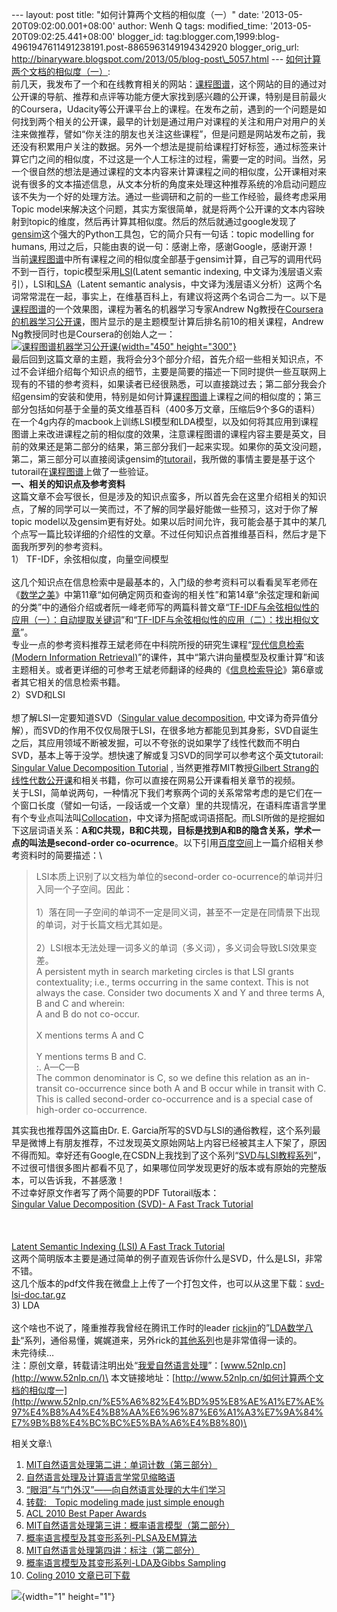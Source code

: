 --- layout: post title: "如何计算两个文档的相似度（一）" date:
'2013-05-20T09:02:00.001+08:00' author: Wenh Q tags: modified\_time:
'2013-05-20T09:02:25.441+08:00' blogger\_id:
tag:blogger.com,1999:blog-4961947611491238191.post-8865963149194342920
blogger\_orig\_url:
http://binaryware.blogspot.com/2013/05/blog-post\_5057.html ---
[如何计算两个文档的相似度（一）](http://feedproxy.google.com/~r/52nlp/~3/MgZ6g9uyHr0/%e5%a6%82%e4%bd%95%e8%ae%a1%e7%ae%97%e4%b8%a4%e4%b8%aa%e6%96%87%e6%a1%a3%e7%9a%84%e7%9b%b8%e4%bc%bc%e5%ba%a6%e4%b8%80):\
前几天，我发布了一个和在线教育相关的网站：[课程图谱](http://coursegraph.com/)，这个网站的目的通过对公开课的导航、推荐和点评等功能方便大家找到感兴趣的公开课，特别是目前最火的Coursera，Udacity等公开课平台上的课程。在发布之前，遇到的一个问题是如何找到两个相关的公开课，最早的计划是通过用户对课程的关注和用户对用户的关注来做推荐，譬如“你关注的朋友也关注这些课程”，但是问题是网站发布之前，我还没有积累用户关注的数据。另外一个想法是提前给课程打好标签，通过标签来计算它门之间的相似度，不过这是一个人工标注的过程，需要一定的时间。当然，另一个很自然的想法是通过课程的文本内容来计算课程之间的相似度，公开课相对来说有很多的文本描述信息，从文本分析的角度来处理这种推荐系统的冷启动问题应该不失为一个好的处理方法。通过一些调研和之前的一些工作经验，最终考虑采用Topic
model来解决这个问题，其实方案很简单，就是将两个公开课的文本内容映射到topic的维度，然后再计算其相似度。然后的然后就通过google发现了[gensim](http://radimrehurek.com/gensim/)这个强大的Python工具包，它的简介只有一句话：topic
modelling for humans,
用过之后，只能由衷的说一句：感谢上帝，感谢Google，感谢开源！\
当前[课程图谱](http://coursegraph.com/)中所有课程之间的相似度全部基于gensim计算，自己写的调用代码不到一百行，topic模型采用[LSI](http://en.wikipedia.org/wiki/Latent_semantic_indexing)(Latent
semantic indexing,
中文译为浅层语义索引），LSI和[LSA](http://en.wikipedia.org/wiki/Latent_semantic_analysis)（Latent
semantic
analysis，中文译为浅层语义分析）这两个名词常常混在一起，事实上，在维基百科上，有建议将这两个名词合二为一。以下是[课程图谱](http://coursegraph.com/)的一个效果图，课程为著名的机器学习专家Andrew
Ng教授在[Coursera的机器学习公开课](http://coursegraph.com/machine-learning-coursera-ml-stanford-university)，图片显示的是主题模型计算后排名前10的相关课程，Andrew
Ng教授同时也是Coursera的创始人之一：\
[![课程图谱机器学习公开课](http://www.52nlp.cn/wp-content/uploads/2013/05/%E5%B1%8F%E5%B9%95%E5%BF%AB%E7%85%A7-2013-05-18-%E4%B8%8B%E5%8D%887.16.33.png){width="450"
height="300"}](http://www.52nlp.cn/wp-content/uploads/2013/05/%E5%B1%8F%E5%B9%95%E5%BF%AB%E7%85%A7-2013-05-18-%E4%B8%8B%E5%8D%887.16.33.png)\
最后回到这篇文章的主题，我将会分3个部分介绍，首先介绍一些相关知识点，不过不会详细介绍每个知识点的细节，主要是简要的描述一下同时提供一些互联网上现有的不错的参考资料，如果读者已经很熟悉，可以直接跳过去；第二部分我会介绍gensim的安装和使用，特别是如何计算[课程图谱](http://coursegraph.com/)上课程之间的相似度的；第三部分包括如何基于全量的英文维基百科（400多万文章，压缩后9个多G的语料）在一个4g内存的macbook上训练LSI模型和LDA模型，以及如何将其应用到课程图谱上来改进课程之前的相似度的效果，注意课程图谱的课程内容主要是英文，目前的效果还是第二部分的结果，第三部分我们一起来实现。如果你的英文没问题，第二，第三部分可以直接阅读gensim的[tutorail](http://radimrehurek.com/gensim/tutorial.html)，我所做的事情主要是基于这个tutorail在[课程图谱](http://coursegraph.com/)上做了一些验证。\
**一、相关的知识点及参考资料**\
这篇文章不会写很长，但是涉及的知识点蛮多，所以首先会在这里介绍相关的知识点，了解的同学可以一笑而过，不了解的同学最好能做一些预习，这对于你了解topic
model以及gensim更有好处。如果以后时间允许，我可能会基于其中的某几个点写一篇比较详细的介绍性的文章。不过任何知识点首推维基百科，然后才是下面我所罗列的参考资料。\
1） TF-IDF，余弦相似度，向量空间模型\
\
这几个知识点在信息检索中是最基本的，入门级的参考资料可以看看吴军老师在《[数学之美](http://book.douban.com/subject/10750155/)》中第11章“如何确定网页和查询的相关性”和第14章“余弦定理和新闻的分类”中的通俗介绍或者阮一峰老师写的两篇科普文章“[TF-IDF与余弦相似性的应用（一）：自动提取关键词](http://www.ruanyifeng.com/blog/2013/03/tf-idf.html)”和“[TF-IDF与余弦相似性的应用（二）：找出相似文章](http://www.ruanyifeng.com/blog/2013/03/cosine_similarity.html)”。\
专业一点的参考资料推荐王斌老师在中科院所授的研究生课程“[现代信息检索(Modern
Information
Retrieval)](http://ir.ict.ac.cn/ircourse/)”的课件，其中“第六讲向量模型及权重计算”和该主题相关。或者更详细的可参考王斌老师翻译的经典的《[信息检索导论](http://book.douban.com/subject/5252170/)》第6章或者其它相关的信息检索书籍。\
2）SVD和LSI\
\
想了解LSI一定要知道SVD（[Singular value
decomposition](http://en.wikipedia.org/wiki/Singular_value_decomposition),
中文译为奇异值分解），而SVD的作用不仅仅局限于LSI，在很多地方都能见到其身影，SVD自诞生之后，其应用领域不断被发掘，可以不夸张的说如果学了线性代数而不明白SVD，基本上等于没学。想快速了解或复习SVD的同学可以参考这个英文tutorail:
[Singular Value Decomposition
Tutorial](http://www.ling.ohio-state.edu/~kbaker/pubs/Singular_Value_Decomposition_Tutorial.pdf)
, 当然更推荐MIT教授[Gilbert
Strang的线性代数公开课](http://52opencourse.com/98/%E7%BA%BF%E6%80%A7%E4%BB%A3%E6%95%B0%E7%9A%84%E5%AD%A6%E4%B9%A0%E5%8F%8A%E7%9B%B8%E5%85%B3%E8%B5%84%E6%BA%90)和相关书籍，你可以直接在网易公开课看相关章节的视频。\
关于LSI，简单说两句，一种情况下我们考察两个词的关系常常考虑的是它们在一个窗口长度（譬如一句话，一段话或一个文章）里的共现情况，在语料库语言学里有个专业点叫法叫[Collocation](http://en.wikipedia.org/wiki/Collocation)，中文译为搭配或词语搭配。而LSI所做的是挖掘如下这层词语关系：**A和C共现，B和C共现，目标是找到A和B的隐含关系，学术一点的叫法是second-order
co-ocurrence**。以下引用[百度空间](http://hi.baidu.com/hehehehello/item/efc527cdaacaba16b67a248b)上一篇介绍相关参考资料时的简要描述：\

> LSI本质上识别了以文档为单位的second-order
> co-ocurrence的单词并归入同一个子空间。因此：\
> \
> 1）落在同一子空间的单词不一定是同义词，甚至不一定是在同情景下出现的单词，对于长篇文档尤其如是。\
> \
> 2）LSI根本无法处理一词多义的单词（多义词），多义词会导致LSI效果变差。\
> A persistent myth in search marketing circles is that LSI grants
> contextuality; i.e., terms occurring in the same context. This is not
> always the case. Consider two documents X and Y and three terms A, B
> and C and wherein:\
> A and B do not co-occur.\
> \
> X mentions terms A and C\
> \
> Y mentions terms B and C.\
> :. A—C—B\
> The common denominator is C, so we define this relation as an
> in-transit co-occurrence since both A and B occur while in transit
> with C. This is called second-order co-occurrence and is a special
> case of high-order co-occurrence.

其实我也推荐国外这篇由Dr. E.
Garcia所写的SVD与LSI的通俗教程，这个系列最早是微博上有朋友推荐，不过发现英文原始网站上内容已经被其主人下架了，原因不得而知。幸好还有Google,在CSDN上我找到了这个系列“[SVD与LSI教程系列](http://blog.csdn.net/zshtang/article/category/870505)”，不过很可惜很多图片都看不见了，如果哪位同学发现更好的版本或有原始的完整版本，可以告诉我，不甚感激！\
不过幸好原文作者写了两个简要的PDF Tutorail版本：\
[Singular Value Decomposition (SVD)- A Fast Track
Tutorial](http://cs.fit.edu/~dmitra/SciComp/Resources/singular-value-decomposition-fast-track-tutorial.pdf)\
\
[](http://weibo.com/rickjin)\
\
[Latent Semantic Indexing (LSI) A Fast Track
Tutorial](http://www.ce.yildiz.edu.tr/personal/banud/file/1201/latent-semantic-indexing-fast-track-tutorial.pdf)\
这两个简明版本主要是通过简单的例子直观告诉你什么是SVD，什么是LSI，非常不错。\
这几个版本的pdf文件我在微盘上上传了一个打包文件，也可以从这里下载：[svd-lsi-doc.tar.gz](http://vdisk.weibo.com/s/C0WzM)\
3) LDA\
\
这个啥也不说了，隆重推荐我曾经在腾讯工作时的leader
[rickjin](http://weibo.com/rickjin)的”[LDA数学八卦](http://www.52nlp.cn/lda-math-%E6%B1%87%E6%80%BB-lda%E6%95%B0%E5%AD%A6%E5%85%AB%E5%8D%A6)“系列，通俗易懂，娓娓道来，另外rick的[其他系列](http://www.52nlp.cn/author/rickjin)也是非常值得一读的。\
未完待续…\
注：原创文章，转载请注明出处“[我爱自然语言处理](http://www.52nlp.cn/)”：[www.52nlp.cn](http://www.52nlp.cn/)\
本文链接地址：[http://www.52nlp.cn/如何计算两个文档的相似度一](http://www.52nlp.cn/%E5%A6%82%E4%BD%95%E8%AE%A1%E7%AE%97%E4%B8%A4%E4%B8%AA%E6%96%87%E6%A1%A3%E7%9A%84%E7%9B%B8%E4%BC%BC%E5%BA%A6%E4%B8%80)\

<div>

相关文章:\
1.  [MIT自然语言处理第二讲：单词计数（第三部分）](http://www.52nlp.cn/mit-nlp-second-lesson-word-counting-third-part "MIT自然语言处理第二讲：单词计数（第三部分）")
2.  [自然语言处理及计算语言学常见缩略语](http://www.52nlp.cn/natural-language-processing-and-computational-linguistics-common-abbreviations-acronyms "自然语言处理及计算语言学常见缩略语")
3.  [“眼泪”与“门外汉”——向自然语言处理的大牛们学习](http://www.52nlp.cn/tears-and-uninitiated-learn-from-natural-language-processing-heros "“眼泪”与“门外汉”——向自然语言处理的大牛们学习")
4.  [转载:　Topic modeling made just simple
    enough](http://www.52nlp.cn/%e8%bd%ac%e8%bd%bd-topic-modeling-made-just-simple-enough "转载:　Topic modeling made just simple enough")
5.  [ACL 2010 Best Paper
    Awards](http://www.52nlp.cn/acl-2010-best-paper-awards "ACL 2010 Best Paper Awards")
6.  [MIT自然语言处理第三讲：概率语言模型（第二部分）](http://www.52nlp.cn/mit-nlp-third-lesson-probabilistic-language-modeling-second-part "MIT自然语言处理第三讲：概率语言模型（第二部分）")
7.  [概率语言模型及其变形系列-PLSA及EM算法](http://www.52nlp.cn/%e6%a6%82%e7%8e%87%e8%af%ad%e8%a8%80%e6%a8%a1%e5%9e%8b%e5%8f%8a%e5%85%b6%e5%8f%98%e5%bd%a2%e7%b3%bb%e5%88%971-plsa%e5%8f%8aem%e7%ae%97%e6%b3%95 "概率语言模型及其变形系列-PLSA及EM算法")
8.  [MIT自然语言处理第四讲：标注（第二部分）](http://www.52nlp.cn/mit-nlp-fourth-lesson-tagging-second-part "MIT自然语言处理第四讲：标注（第二部分）")
9.  [概率语言模型及其变形系列-LDA及Gibbs
    Sampling](http://www.52nlp.cn/%e6%a6%82%e7%8e%87%e8%af%ad%e8%a8%80%e6%a8%a1%e5%9e%8b%e5%8f%8a%e5%85%b6%e5%8f%98%e5%bd%a2%e7%b3%bb%e5%88%97-lda%e5%8f%8agibbs-sampling "概率语言模型及其变形系列-LDA及Gibbs Sampling")
10. [Coling 2010
    文章已可下载](http://www.52nlp.cn/coling-2010-%e6%96%87%e7%ab%a0%e5%b7%b2%e5%8f%af%e4%b8%8b%e8%bd%bd "Coling 2010 文章已可下载")

</div>

![](http://feeds.feedburner.com/~r/52nlp/~4/MgZ6g9uyHr0){width="1"
height="1"}
